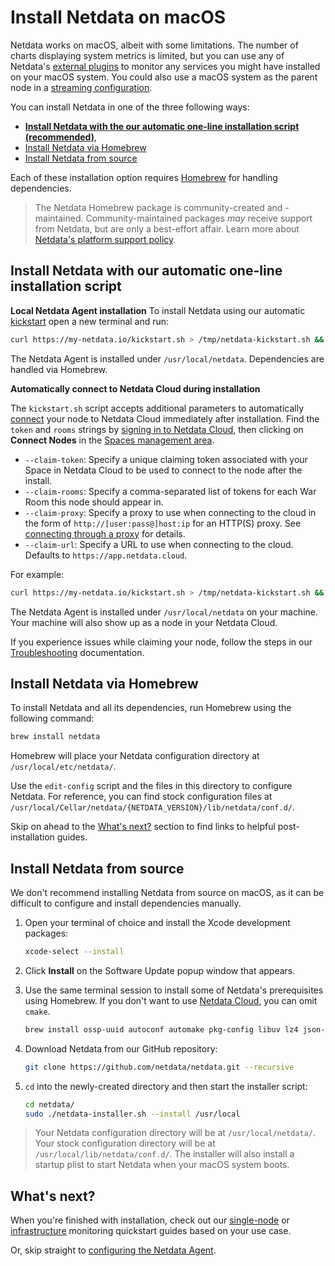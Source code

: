 <!--
title: "Install Netdata on macOS"
custom_edit_url: https://github.com/netdata/netdata/edit/master/packaging/installer/methods/macos.md
-->

# Install Netdata on macOS

Netdata works on macOS, albeit with some limitations. 
The number of charts displaying system metrics is limited, but you can use any of Netdata's [external plugins](/collectors/plugins.d/README.md) to monitor any services you might have installed on your macOS system. 
You could also use a macOS system as the parent node in a [streaming configuration](/streaming/README.md).

You can install Netdata in one of the three following ways: 

- **[Install Netdata with the our automatic one-line installation script (recommended)](#install-netdata-with-our-automatic-one-line-installation-script)**, 
- [Install Netdata via Homebrew](#install-netdata-via-homebrew)
- [Install Netdata from source](#install-netdata-from-source)

Each of these installation option requires [Homebrew](https://brew.sh/) for handling dependencies. 

> The Netdata Homebrew package is community-created and -maintained.
> Community-maintained packages _may_ receive support from Netdata, but are only a best-effort affair. Learn more about [Netdata's platform support policy](/packaging/PLATFORM_SUPPORT.md).

## Install Netdata with our automatic one-line installation script

**Local Netdata Agent installation**
To install Netdata using our automatic [kickstart](/packaging/installer/README.md#automatic-one-line-installation-script) open a new terminal and run:

```bash
curl https://my-netdata.io/kickstart.sh > /tmp/netdata-kickstart.sh && sh /tmp/netdata-kickstart.sh
```
The Netdata Agent is installed under `/usr/local/netdata`. Dependencies are handled via Homebrew.

**Automatically connect to Netdata Cloud during installation**
<!-- Potential reuse: https://learn.netdata.cloud/docs/agent/claim#connect-an-agent-running-in-macos-->
<!--Potential reuse https://learn.netdata.cloud/docs/agent/packaging/installer/methods/kickstart#connect-node-to-netdata-cloud-during-installation The following information is copied from this link.-->

The `kickstart.sh` script accepts additional parameters to automatically [connect](/claim/README.md) your node to Netdata
Cloud immediately after installation. Find the `token` and `rooms` strings by [signing in to Netdata
Cloud](https://app.netdata.cloud/sign-in?cloudRoute=/spaces), then clicking on **Connect Nodes** in the [Spaces management
area](https://learn.netdata.cloud/docs/cloud/spaces#manage-spaces).

- `--claim-token`: Specify a unique claiming token associated with your Space in Netdata Cloud to be used to connect to the node
  after the install.
- `--claim-rooms`: Specify a comma-separated list of tokens for each War Room this node should appear in.
- `--claim-proxy`: Specify a proxy to use when connecting to the cloud in the form of `http://[user:pass@]host:ip` for an HTTP(S) proxy.
  See [connecting through a proxy](/claim/README.md#connect-through-a-proxy) for details.
- `--claim-url`: Specify a URL to use when connecting to the cloud. Defaults to `https://app.netdata.cloud`.

For example: 
```bash
curl https://my-netdata.io/kickstart.sh > /tmp/netdata-kickstart.sh && sh /tmp/netdata-kickstart.sh --install /usr/local/ --claim-token TOKEN --claim-rooms ROOM1,ROOM2 --claim-url https://app.netdata.cloud
```
The Netdata Agent is installed under `/usr/local/netdata` on your machine. Your machine will also show up as a node in your Netdata Cloud.

If you experience issues while claiming your node, follow the steps in our [Troubleshooting](/claim/README.md#troubleshooting) documentation.
## Install Netdata via Homebrew

To install Netdata and all its dependencies, run Homebrew using the following command: 

```sh
brew install netdata
```
Homebrew will place your Netdata configuration directory at `/usr/local/etc/netdata/`. 

Use the `edit-config` script and the files in this directory to configure Netdata. For reference, you can find stock configuration files at `/usr/local/Cellar/netdata/{NETDATA_VERSION}/lib/netdata/conf.d/`.

Skip on ahead to the [What's next?](#whats-next) section to find links to helpful post-installation guides.

## Install Netdata from source

We don't recommend installing Netdata from source on macOS, as it can be difficult to configure and install dependencies manually.

1. Open your terminal of choice and install the Xcode development packages:

   ```bash
   xcode-select --install
   ```

2. Click **Install** on the Software Update popup window that appears. 
3. Use the same terminal session to install some of Netdata's prerequisites using Homebrew. If you don't want to use [Netdata Cloud](https://learn.netdata.cloud/docs/cloud/), you can omit `cmake`.

   ```bash
   brew install ossp-uuid autoconf automake pkg-config libuv lz4 json-c openssl libtool cmake
   ```
   
4. Download Netdata from our GitHub repository:

   ```bash
   git clone https://github.com/netdata/netdata.git --recursive
   ```

5. `cd` into the newly-created directory and then start the installer script:

   ```bash
   cd netdata/
   sudo ./netdata-installer.sh --install /usr/local
   ```

> Your Netdata configuration directory will be at `/usr/local/netdata/`. 
> Your stock configuration directory will be at `/usr/local/lib/netdata/conf.d/`.
> The installer will also install a startup plist to start Netdata when your macOS system boots.

## What's next?

When you're finished with installation, check out our [single-node](/docs/quickstart/single-node.md) or
[infrastructure](/docs/quickstart/infrastructure.md) monitoring quickstart guides based on your use case.

Or, skip straight to [configuring the Netdata Agent](/docs/configure/nodes.md).



